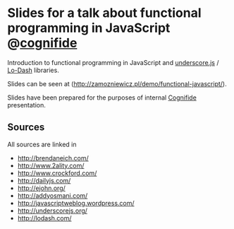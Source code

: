 # Slides for a talk about functional programming in JavaScript @[cognifide](https://github.com/cognifide)

Introduction to functional programming in JavaScript and [underscore.js](http://underscorejs.org/) / [Lo-Dash](http://lodash.com/) libraries.

Slides can be seen at (http://zamozniewicz.pl/demo/functional-javascript/).

Slides have been prepared for the purposes of internal [Cognifide](http://www.cognifide.com/) presentation.

## Sources

All sources are linked in

* http://brendaneich.com/
* http://www.2ality.com/
* http://www.crockford.com/
* http://dailyjs.com/
* http://ejohn.org/
* http://addyosmani.com/
* http://javascriptweblog.wordpress.com/
* http://underscorejs.org/
* http://lodash.com/
